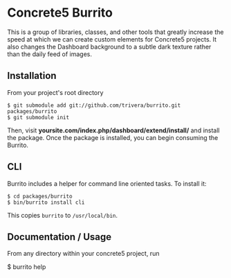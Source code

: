 # Concrete5 Burrito

This is a group of libraries, classes, and other tools that greatly increase the speed at which we can create custom elements for Concrete5 projects. It also changes the Dashboard background to a subtle dark texture rather than the daily feed of images. 

## Installation

From your project's root directory

    $ git submodule add git://github.com/trivera/burrito.git packages/burrito
    $ git submodule init

Then, visit **yoursite.com/index.php/dashboard/extend/install/** and install the package. Once the package is installed, you can begin consuming the Burrito.

## CLI

Burrito includes a helper for command line oriented tasks.  To install it:

    $ cd packages/burrito
    $ bin/burrito install cli

This copies `burrito` to `/usr/local/bin`.

## Documentation / Usage

From any directory within your concrete5 project, run

   $ burrito help